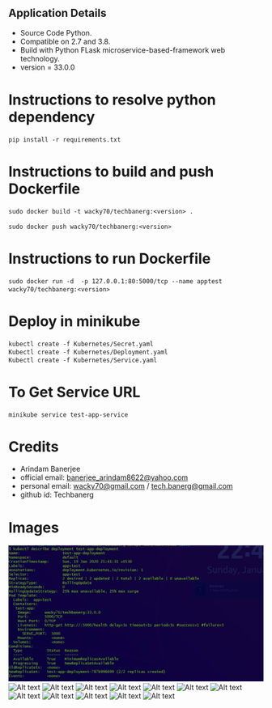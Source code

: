 ## Application Details ##
* Source Code Python.
* Compatible on 2.7 and 3.8.
* Build with Python FLask microservice-based-framework web technology.
* version = 33.0.0
# Instructions to resolve python dependency #
```
pip install -r requirements.txt

```
# Instructions to build and push Dockerfile #
```
sudo docker build -t wacky70/techbanerg:<version> .
```
```
sudo docker push wacky70/techbanerg:<version>
```

# Instructions to run Dockerfile #

```
sudo docker run -d  -p 127.0.0.1:80:5000/tcp --name apptest wacky70/techbanerg:<version>

```
# Deploy in minikube #

```
kubectl create -f Kubernetes/Secret.yaml
Kubectl create -f Kubernetes/Deployment.yaml
Kubectl create -f Kubernetes/Service.yaml

```
# To Get Service URL
```
minikube service test-app-service

```

# Credits #
* Arindam Banerjee
* official email: banerjee_arindam8622@yahoo.com
* personal email: wacky70@gmail.com / tech.banerg@gmail.com
* github id: Techbanerg

# Images #
![Alt text](images/Capture1.JPG?raw=true "Deployment Described")
![Alt text](/python-tutorial/coding_test/images/Capture2.JPG?raw=true "Pod Logs")
![Alt text](/python-tutorial/coding_test/images/Capture3.JPG?raw=true "Secrets")
![Alt text](/python-tutorial/coding_test/images/Capture4.JPG?raw=true "Docker Build 1")
![Alt text](/images/Capture5.JPG?raw=true "Docker Build 2")
![Alt text](/images/Capture6.JPG?raw=true "API call")
![Alt text](/images/Capture7.JPG?raw=true "API call 2")
![Alt text](/images/Capture8.JPG?raw=true "API call 3")
![Alt text](/images/Capture9.JPG?raw=true "API call 4")
![Alt text](/images/Capture10.JPG?raw=true "API call 5")
![Alt text](/images/Capture11.JPG?raw=true "API call 6")
![Alt text](/images/Capture12.JPG?raw=true "API call 7")
![Alt text](/images/Capture13.JPG?raw=true "API call 8")
